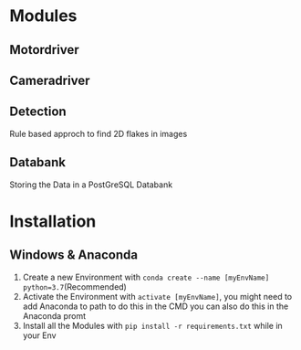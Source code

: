 # Modules
## Motordriver

## Cameradriver

## Detection
Rule based approch to find 2D flakes in images

## Databank
Storing the Data in a PostGreSQL Databank

# Installation
## Windows & Anaconda
1. Create a new Environment with `conda create --name [myEnvName] python=3.7`(Recommended)
2. Activate the Environment with `activate [myEnvName]`, you might need to add Anaconda to path to do this in the CMD you can also do this in the Anaconda promt
3. Install all the Modules with `pip install -r requirements.txt` while in your Env